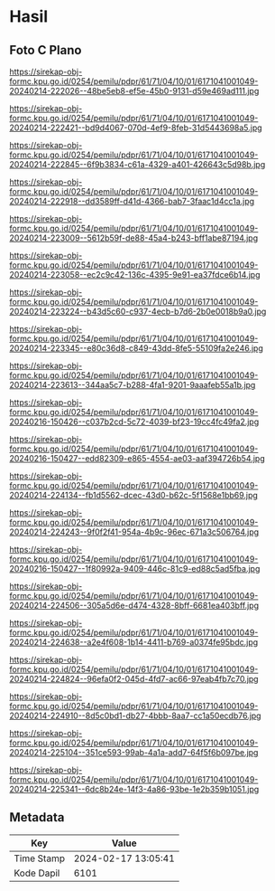 # Hasil

## Foto C Plano

https://sirekap-obj-formc.kpu.go.id/0254/pemilu/pdpr/61/71/04/10/01/6171041001049-20240214-222026--48be5eb8-ef5e-45b0-9131-d59e469ad111.jpg

https://sirekap-obj-formc.kpu.go.id/0254/pemilu/pdpr/61/71/04/10/01/6171041001049-20240214-222421--bd9d4067-070d-4ef9-8feb-31d5443698a5.jpg

https://sirekap-obj-formc.kpu.go.id/0254/pemilu/pdpr/61/71/04/10/01/6171041001049-20240214-222845--6f9b3834-c61a-4329-a401-426643c5d98b.jpg

https://sirekap-obj-formc.kpu.go.id/0254/pemilu/pdpr/61/71/04/10/01/6171041001049-20240214-222918--dd3589ff-d41d-4366-bab7-3faac1d4cc1a.jpg

https://sirekap-obj-formc.kpu.go.id/0254/pemilu/pdpr/61/71/04/10/01/6171041001049-20240214-223009--5612b59f-de88-45a4-b243-bff1abe87194.jpg

https://sirekap-obj-formc.kpu.go.id/0254/pemilu/pdpr/61/71/04/10/01/6171041001049-20240214-223058--ec2c9c42-136c-4395-9e91-ea37fdce6b14.jpg

https://sirekap-obj-formc.kpu.go.id/0254/pemilu/pdpr/61/71/04/10/01/6171041001049-20240214-223224--b43d5c60-c937-4ecb-b7d6-2b0e0018b9a0.jpg

https://sirekap-obj-formc.kpu.go.id/0254/pemilu/pdpr/61/71/04/10/01/6171041001049-20240214-223345--e80c36d8-c849-43dd-8fe5-55109fa2e246.jpg

https://sirekap-obj-formc.kpu.go.id/0254/pemilu/pdpr/61/71/04/10/01/6171041001049-20240214-223613--344aa5c7-b288-4fa1-9201-9aaafeb55a1b.jpg

https://sirekap-obj-formc.kpu.go.id/0254/pemilu/pdpr/61/71/04/10/01/6171041001049-20240216-150426--c037b2cd-5c72-4039-bf23-19cc4fc49fa2.jpg

https://sirekap-obj-formc.kpu.go.id/0254/pemilu/pdpr/61/71/04/10/01/6171041001049-20240216-150427--edd82309-e865-4554-ae03-aaf394726b54.jpg

https://sirekap-obj-formc.kpu.go.id/0254/pemilu/pdpr/61/71/04/10/01/6171041001049-20240214-224134--fb1d5562-dcec-43d0-b62c-5f1568e1bb69.jpg

https://sirekap-obj-formc.kpu.go.id/0254/pemilu/pdpr/61/71/04/10/01/6171041001049-20240214-224243--9f0f2f41-954a-4b9c-96ec-671a3c506764.jpg

https://sirekap-obj-formc.kpu.go.id/0254/pemilu/pdpr/61/71/04/10/01/6171041001049-20240216-150427--1f80992a-9409-446c-81c9-ed88c5ad5fba.jpg

https://sirekap-obj-formc.kpu.go.id/0254/pemilu/pdpr/61/71/04/10/01/6171041001049-20240214-224506--305a5d6e-d474-4328-8bff-6681ea403bff.jpg

https://sirekap-obj-formc.kpu.go.id/0254/pemilu/pdpr/61/71/04/10/01/6171041001049-20240214-224638--a2e4f608-1b14-4411-b769-a0374fe95bdc.jpg

https://sirekap-obj-formc.kpu.go.id/0254/pemilu/pdpr/61/71/04/10/01/6171041001049-20240214-224824--96efa0f2-045d-4fd7-ac66-97eab4fb7c70.jpg

https://sirekap-obj-formc.kpu.go.id/0254/pemilu/pdpr/61/71/04/10/01/6171041001049-20240214-224910--8d5c0bd1-db27-4bbb-8aa7-cc1a50ecdb76.jpg

https://sirekap-obj-formc.kpu.go.id/0254/pemilu/pdpr/61/71/04/10/01/6171041001049-20240214-225104--351ce593-99ab-4a1a-add7-64f5f6b097be.jpg

https://sirekap-obj-formc.kpu.go.id/0254/pemilu/pdpr/61/71/04/10/01/6171041001049-20240214-225341--6dc8b24e-14f3-4a86-93be-1e2b359b1051.jpg


## Metadata

| Key        | Value               |
| ---------- | ------------------- |
| Time Stamp | 2024-02-17 13:05:41 |
| Kode Dapil | 6101                |



